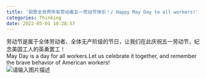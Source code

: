 ```yaml
---
title: '祝愿全世界所有劳动者五一劳动节快乐！/ Happy May Day to all workers!'
categories: Thinking
date: 2022-05-01 10:28:57
---
```

<p>劳动节是属于全体劳动者、全体无产阶级的节日，让我们在此庆祝五一劳动节，纪念美国工人的英勇罢工！<br>May Day is a day for all workers.Let us celebrate it together, and remember the brave behavior of American workers!<br><img src="https://helim-edge-endpoint.azureedge.net/helimstorage/27/image.1qcsr0s35fz4.webp" alt="请输入图片描述" ---
title="请输入图片描述"></p>